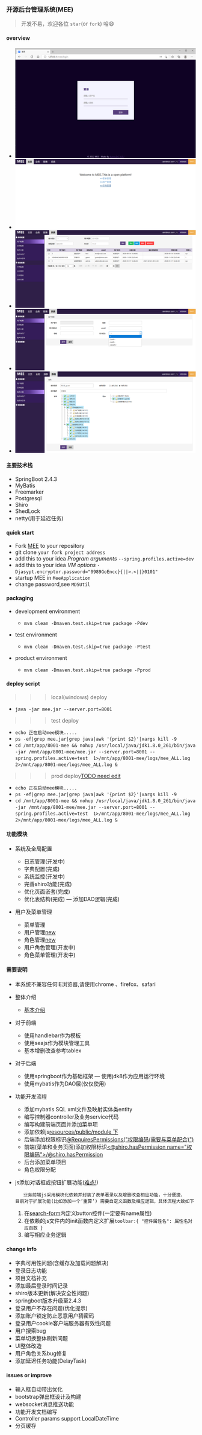 
### 开源后台管理系统(MEE)
 >开发不易，欢迎各位 `star`(or `fork`) 哈😄
 
#### overview
+ ![...](./overview/1.png)
+ ![...](./overview/2.png)
+ ![...](./overview/3.png)
+ ![...](./overview/4.png)
+ ![...](./overview/5.png)

#### 主要技术栈
+ SpringBoot 2.4.3
+ MyBatis
+ Freemarker
+ Postgresql
+ Shiro
+ ShedLock
+ netty(用于延迟任务)

#### quick start
+ Fork [MEE](https://github.com//funnyzpc/mee/fork) to your repository
+ git clone  `your fork project address `
+ add this to your idea _Program arguments_ `--spring.profiles.active=dev`
+ add this to your idea _VM options_ `-Djasypt.encryptor.password="0989GoEncc}{||>.<||}0101"`
+ startup MEE in `MeeApplication`
+ change password,see `MD5Util`

#### packaging
+ development environment
    - `mvn clean -Dmaven.test.skip=true package -Pdev`
    
+ test environment
    - `mvn clean -Dmaven.test.skip=true package -Ptest`

+ product environment
    - `mvn clean -Dmaven.test.skip=true package -Pprod`

#### deploy script
>>> local(windows) deploy
+ ` java -jar mee.jar --server.port=8001 `

>>> test deploy
+ `echo 正在启动mee模块.....`
+ `ps -ef|grep mee.jar|grep java|awk '{print $2}'|xargs kill -9`
+ `cd /mnt/app/8001-mee && nohup /usr/local/java/jdk1.8.0_261/bin/java -jar /mnt/app/8001-mee/mee.jar --server.port=8001 --spring.profiles.active=test  1>/mnt/app/8001-mee/logs/mee_ALL.log 2>/mnt/app/8001-mee/logs/mee_ALL.log &`

>>> prod deploy[TODO need edit](#)
+ `echo 正在启动mee模块.....`
+ `ps -ef|grep mee.jar|grep java|awk '{print $2}'|xargs kill -9`
+ `cd /mnt/app/8001-mee && nohup /usr/local/java/jdk1.8.0_261/bin/java -jar /mnt/app/8001-mee/mee.jar --server.port=8001 --spring.profiles.active=test  1>/mnt/app/8001-mee/logs/mee_ALL.log 2>/mnt/app/8001-mee/logs/mee_ALL.log &`

#### 功能模块
+ 系统及全局配置
    - 日志管理(开发中)
    - 字典配置(完成)
    - 系统监控(开发中)
    - 完善shiro功能(完成)
    - 优化页面嵌套(完成)
    - 优化表结构(完成)
    — 添加DAO逻辑(完成)

+ 用户及菜单管理
    - 菜单管理
    - 用户管理[new](#)
    - 角色管理[new](#)
    - 用户角色管理(开发中)
    - 角色菜单管理(开发中)

#### 需要说明
+ 本系统不兼容任何IE浏览器,请使用chrome 、firefox、safari

+ 整体介绍
  - [基本介绍](https://www.cnblogs.com/funnyzpc/p/13777881.html)
  
+ 对于前端
    - 使用handlebar作为模板
    - 使用seajs作为模块管理工具
    - 基本增删改查参考tablex

+ 对于后端
    - 使用springboot作为基础框架
    — 使用jdk8作为应用运行环境
    - 使用mybatis作为DAO层(仅仅使用)

+ 功能开发流程
    - 添加mybatis SQL xml文件及映射实体类entity
    - 编写控制器controller及业务service代码
    - 编写构建前端页面并添加菜单项
    - 添加依赖js[resources/public/module 下](#)
    - 后端添加权限标识[@RequiresPermissions("权限编码(需要与菜单配合)")](#)
    - 前端(菜单和业务页面)添加权限标识[<@shiro.hasPermission name="权限编码"></@shiro.hasPermission>](#)
    - 后台添加菜单项目
    - 角色权限分配

+ js添加对话框或按钮扩展功能([难点!](#))
    ``` 
       业务前端js采用模块化依赖并封装了表单著录以及增删改查相应功能，十分便捷，
    目前对于扩展功能(比如添加一个’重算‘) 需要自定义函数及相应逻辑，具体流程大致如下
    ```

  1. 在[search-form](#)内定义button控件(一定要有name属性)
  2. 在依赖的js文件内的init函数内定义扩展`toolbar:{ "控件属性名": 属性名对应函数 }`
  3. 编写相应业务逻辑
  
#### change info
+ 字典可用性问题(含缓存及加载问题解决)
+ 登录日志功能
+ 项目文档补充 
+ 添加最后登录时间记录 
+ shiro版本更新(解决安全性问题)
+ springboot版本升级至2.4.3
+ 登录用户不存在问题(优化提示)
+ 添加账户锁定防止恶意用户猜密码
+ 登录用户cookie客户端服务器有效性问题
+ 用户搜索bug
+ 菜单切换整体刷新问题
+ UI整体改造
+ 用户角色关系bug修复
+ 添加延迟任务功能(DelayTask)

#### issues or improve
+ 输入框自动带出优化
+ bootstrap弹出框设计及构建
+ websocket消息推送功能
+ 功能开发文档编写
+ Controller params support LocalDateTime
+ 分页缓存
